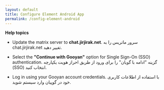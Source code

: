 ```yaml
---
layout: default
title: Configure Element Android App
permalink: /config-element-android
---
```

**Help topics**

- Update the matrix server to **chat.jirjirak.net**.
سرور ماتریس را به chat.jirjirak.net تغییر دهید.

- Select the **"Continue with Gooyan"** option for Single Sign-On (SSO) authentication.
گزینه "ادامه با گویان" را برای ورود از طریق احراز هویت یکپارچه (SSO) انتخاب کنید.
  
- Log in using your Gooyan account credentials.
با استفاده از اطلاعات کاربری خود در گوپیان وارد سیستم شوید.
